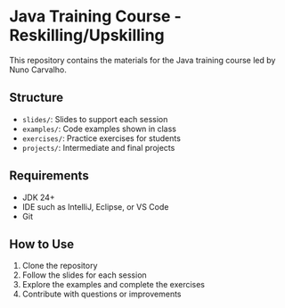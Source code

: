 # Java Training Course - Reskilling/Upskilling

This repository contains the materials for the Java training course led by Nuno Carvalho.

## Structure

- `slides/`: Slides to support each session
- `examples/`: Code examples shown in class
- `exercises/`: Practice exercises for students
- `projects/`: Intermediate and final projects

## Requirements

- JDK 24+
- IDE such as IntelliJ, Eclipse, or VS Code
- Git

## How to Use

1. Clone the repository
2. Follow the slides for each session
3. Explore the examples and complete the exercises
4. Contribute with questions or improvements

